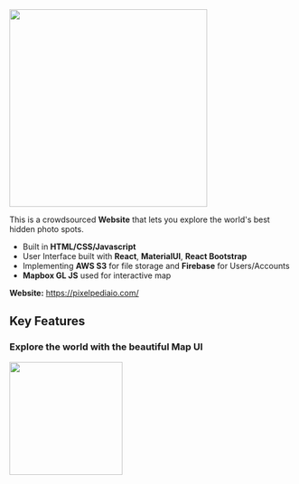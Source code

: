 <a href = "https://pixelpediaio.com/">
<img src="https://pixelpedia-images.s3.amazonaws.com/pixelpedia+(8).png" width="350"/>
</a>

This is a crowdsourced **Website** that lets you explore the world's best hidden photo spots.
- Built in **HTML/CSS/Javascript**
- User Interface built with **React**, **MaterialUI**, **React Bootstrap**
- Implementing **AWS S3** for file storage and **Firebase** for Users/Accounts
- **Mapbox GL JS** used for interactive map

**Website:** https://pixelpediaio.com/

## Key Features 

### Explore the world with the beautiful Map UI

<img src="" width="200"/>
